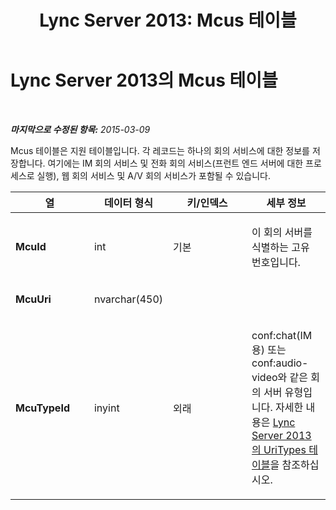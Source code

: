 ﻿---
title: 'Lync Server 2013: Mcus 테이블'
TOCTitle: Mcus 테이블
ms:assetid: 271b7963-8fd8-4d92-a701-1a62aaf895ee
ms:mtpsurl: https://technet.microsoft.com/ko-kr/library/Gg425742(v=OCS.15)
ms:contentKeyID: 49303106
ms.date: 08/10/2015
mtps_version: v=OCS.15
ms.translationtype: HT
---

# Lync Server 2013의 Mcus 테이블

 

_**마지막으로 수정된 항목:** 2015-03-09_

Mcus 테이블은 지원 테이블입니다. 각 레코드는 하나의 회의 서비스에 대한 정보를 저장합니다. 여기에는 IM 회의 서비스 및 전화 회의 서비스(프런트 엔드 서버에 대한 프로세스로 실행), 웹 회의 서비스 및 A/V 회의 서비스가 포함될 수 있습니다.


<table>
<colgroup>
<col style="width: 25%" />
<col style="width: 25%" />
<col style="width: 25%" />
<col style="width: 25%" />
</colgroup>
<thead>
<tr class="header">
<th>열</th>
<th>데이터 형식</th>
<th>키/인덱스</th>
<th>세부 정보</th>
</tr>
</thead>
<tbody>
<tr class="odd">
<td><p><strong>McuId</strong></p></td>
<td><p>int</p></td>
<td><p>기본</p></td>
<td><p>이 회의 서버를 식별하는 고유 번호입니다.</p></td>
</tr>
<tr class="even">
<td><p><strong>McuUri</strong></p></td>
<td><p>nvarchar(450)</p></td>
<td><p> </p></td>
<td><p> </p></td>
</tr>
<tr class="odd">
<td><p><strong>McuTypeId</strong></p></td>
<td><p>inyint</p></td>
<td><p>외래</p></td>
<td><p>conf:chat(IM용) 또는 conf:audio-video와 같은 회의 서버 유형입니다. 자세한 내용은 <a href="lync-server-2013-uritypes-table.md">Lync Server 2013의 UriTypes 테이블</a>을 참조하십시오.</p></td>
</tr>
</tbody>
</table>


